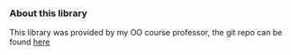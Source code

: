 ### About this library
This library was provided by my OO course professor, the git repo can be found [here](https://github.com/senapk/cpp_functional)